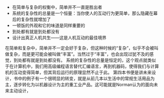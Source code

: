 - 在简单与复杂的权衡中，简单并不一直是胜出者
- 系统的复杂性的总量是一个恒量：当你使人的互动行为更简单，那么隐藏在幕后的复杂性就增加了
- 一顿饭的外观和它的味道是同样重要的
- 到处都有就是到处都没有
- 设计出真正人机共生——这是人机互动的最佳境界

在简单和复杂中，简单并不一定会好于复杂，但这种时候的“复杂”，似乎不会被叫做复杂，而是更可能会被叫做“丰富”。当然过于“丰富”，也会出现过犹不及的感觉，到处都有就是到处都没有。
系统的复杂性的总量是恒定的，这个观点就类似于在计算机中，我们用高级编程语言替代汇编语言，再到机器码，使得我们与计算机的互动变得简单，但其背后运行的原理显然不止于此。
第四本书便是讲未来设计，书中的例子有一个很明显的转变，就是从前几本以生活中的常规生活用品为主，逐步转化为以机器设计为主的重工业产品。这可能就是Norman认为的面向未来主动设计，